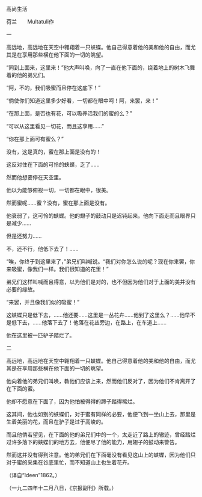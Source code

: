 高尚生活

荷兰　　Multatuli作　　

  

一

  

高远地，高远地在天空中翱翔着一只蛱蝶。他自己得意着他的美和他的自由，而尤其是在享用那些横在他下面的一切的眺望。

“同到上面来，这里来！”他大声叫唤，向了一直在他下面的，绕着地上的树木飞舞着的他的弟兄们。

“阿，不的，我们吸蜜而且停在这底下！”

“倘使你们知道这里多少好看，一切都在眼中呵！阿，来罢，来！”

“在那上面，是否也有花，可以吸养活我们的蜜的么？”

“可以从这里看见一切花，而且这享用……”

“你在那上面可有蜜么？”

没有，这是真的，蜜在那上面是没有的！

这反对住在下面的可怜的蛱蝶，乏了……

然而他想要停在天空里。

他以为能够俯视一切，一切都在眼中，很美。

然而蜜呢……蜜？没有，蜜在那上面是没有。

他衰弱了，这可怜的蛱蝶。他的翅子的鼓动只是迟钝起来。他向下面走而且眼界只是减少……

但是还努力……

不，还不行，他低下去了！……

“唉，你终于到这里来了，”弟兄们叫喊说。“我们对你怎么说的呢？现在你来罢，你来吸蜜，像我们一样。我们很知道的花里！”

弟兄们这样叫喊而且得意，以为他们是对的，也不但因为他们对于上面的美并没有必要的缘故。

“来罢，并且像我们似的吸蜜！”

这蛱蝶只是低下去，……他还要……这里是一丛花卉……他到了这里么？……他早不是低下去，……他落下去了！他落在花丛旁边，在路上，在车道上……

他在这里被一匹驴子踏烂了。

  

二

  

高远地，高远地在天空中翱翔着一只蛱蝶。他自己得意着他的美和他的自由，而尤其是在享用那些横在他下面的一切的眺望。

他向着他的弟兄们叫唤，教他们应该上来，然而他们反对了，因为他们不肯离开了在下面的蜜。

他却不愿意在下面了，因为他怕被得得的蹄子踏得稀烂。

这其间，他也如别的蛱蝶们，对于蜜有同样的必要，他便飞到一坐山上去，那里是生着美丽的花，而且在驴子是过于高峻的。

而且他倘若望见，在下面的他的弟兄们中的一个，太走近了路上的辙迹，曾经踏烂过许多落下的蛱蝶们的地方去，他便尽了他的能力，用翅子的鼓动来警告。

然而这并没有得到注意。他的弟兄们在下面毫没有看见这山上的蛱蝶，因为他们只对于蜜的采集在谷底里忙，而不知道山上也生着花卉。

  

（译自“Ideen”1862。）

（一九二四年十二月八日，《京报副刊》所载。）
